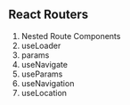 ## React Routers


1. Nested Route Components
2. useLoader
3. params
4. useNavigate
5. useParams
6. useNavigation 
7. useLocation 
